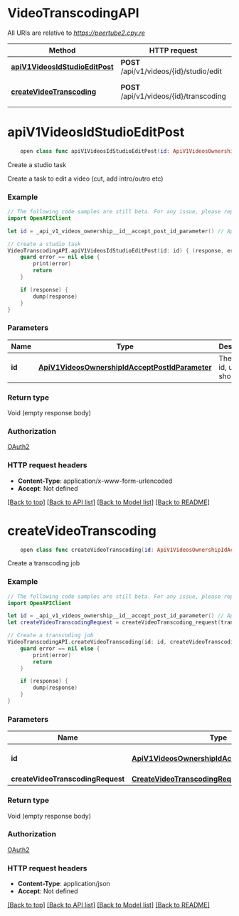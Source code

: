 # VideoTranscodingAPI

All URIs are relative to *https://peertube2.cpy.re*

Method | HTTP request | Description
------------- | ------------- | -------------
[**apiV1VideosIdStudioEditPost**](VideoTranscodingAPI.md#apiv1videosidstudioeditpost) | **POST** /api/v1/videos/{id}/studio/edit | Create a studio task
[**createVideoTranscoding**](VideoTranscodingAPI.md#createvideotranscoding) | **POST** /api/v1/videos/{id}/transcoding | Create a transcoding job


# **apiV1VideosIdStudioEditPost**
```swift
    open class func apiV1VideosIdStudioEditPost(id: ApiV1VideosOwnershipIdAcceptPostIdParameter, completion: @escaping (_ data: Void?, _ error: Error?) -> Void)
```

Create a studio task

Create a task to edit a video  (cut, add intro/outro etc)

### Example
```swift
// The following code samples are still beta. For any issue, please report via http://github.com/OpenAPITools/openapi-generator/issues/new
import OpenAPIClient

let id = _api_v1_videos_ownership__id__accept_post_id_parameter() // ApiV1VideosOwnershipIdAcceptPostIdParameter | The object id, uuid or short uuid

// Create a studio task
VideoTranscodingAPI.apiV1VideosIdStudioEditPost(id: id) { (response, error) in
    guard error == nil else {
        print(error)
        return
    }

    if (response) {
        dump(response)
    }
}
```

### Parameters

Name | Type | Description  | Notes
------------- | ------------- | ------------- | -------------
 **id** | [**ApiV1VideosOwnershipIdAcceptPostIdParameter**](.md) | The object id, uuid or short uuid | 

### Return type

Void (empty response body)

### Authorization

[OAuth2](../README.md#OAuth2)

### HTTP request headers

 - **Content-Type**: application/x-www-form-urlencoded
 - **Accept**: Not defined

[[Back to top]](#) [[Back to API list]](../README.md#documentation-for-api-endpoints) [[Back to Model list]](../README.md#documentation-for-models) [[Back to README]](../README.md)

# **createVideoTranscoding**
```swift
    open class func createVideoTranscoding(id: ApiV1VideosOwnershipIdAcceptPostIdParameter, createVideoTranscodingRequest: CreateVideoTranscodingRequest? = nil, completion: @escaping (_ data: Void?, _ error: Error?) -> Void)
```

Create a transcoding job

### Example
```swift
// The following code samples are still beta. For any issue, please report via http://github.com/OpenAPITools/openapi-generator/issues/new
import OpenAPIClient

let id = _api_v1_videos_ownership__id__accept_post_id_parameter() // ApiV1VideosOwnershipIdAcceptPostIdParameter | The object id, uuid or short uuid
let createVideoTranscodingRequest = createVideoTranscoding_request(transcodingType: "transcodingType_example", forceTranscoding: false) // CreateVideoTranscodingRequest |  (optional)

// Create a transcoding job
VideoTranscodingAPI.createVideoTranscoding(id: id, createVideoTranscodingRequest: createVideoTranscodingRequest) { (response, error) in
    guard error == nil else {
        print(error)
        return
    }

    if (response) {
        dump(response)
    }
}
```

### Parameters

Name | Type | Description  | Notes
------------- | ------------- | ------------- | -------------
 **id** | [**ApiV1VideosOwnershipIdAcceptPostIdParameter**](.md) | The object id, uuid or short uuid | 
 **createVideoTranscodingRequest** | [**CreateVideoTranscodingRequest**](CreateVideoTranscodingRequest.md) |  | [optional] 

### Return type

Void (empty response body)

### Authorization

[OAuth2](../README.md#OAuth2)

### HTTP request headers

 - **Content-Type**: application/json
 - **Accept**: Not defined

[[Back to top]](#) [[Back to API list]](../README.md#documentation-for-api-endpoints) [[Back to Model list]](../README.md#documentation-for-models) [[Back to README]](../README.md)

